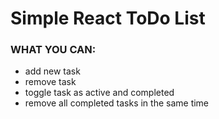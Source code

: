 # Simple React ToDo List
### WHAT YOU CAN:
* add new task
* remove task
* toggle task as active and completed
* remove all completed tasks in the same time
